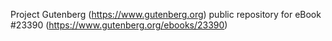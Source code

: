 Project Gutenberg (https://www.gutenberg.org) public repository for eBook #23390 (https://www.gutenberg.org/ebooks/23390)
